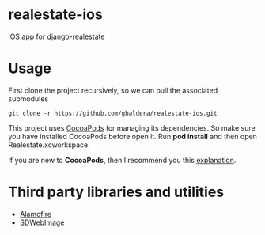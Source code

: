 realestate-ios
==============

iOS app for [django-realestate](https://github.com/wm3ndez/realestate)

Usage
==============

First clone the project recursively, so we can pull the associated submodules

    git clone -r https://github.com/gbaldera/realestate-ios.git


This project uses [CocoaPods](http://cocoapods.org/) for managing its dependencies. So make sure you have installed 
CocoaPods before open it. Run **pod install** and then open Realestate.xcworkspace. 

If you are new to **CocoaPods**, then I recommend you this [explanation](http://nshipster.com/cocoapods/).

Third party libraries and utilities
==============

- [Alamofire](https://github.com/Alamofire/Alamofire)
- [SDWebImage](https://github.com/rs/SDWebImage)
